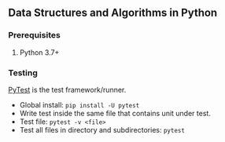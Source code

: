## Data Structures and Algorithms in Python

### Prerequisites

1. Python 3.7+

### Testing

[PyTest](https://docs.pytest.org/en/stable/getting-started.html) is the test framework/runner.
* Global install: `pip install -U pytest`
* Write test inside the same file that contains unit under test.
* Test file: `pytest -v <file>`
* Test all files in directory and subdirectories: `pytest`